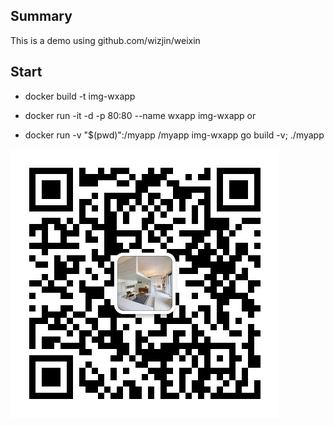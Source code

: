 ## Summary

This is a demo using github.com/wizjin/weixin

## Start
* docker build -t img-wxapp
* docker run -it -d -p 80:80 --name wxapp img-wxapp
or

* docker run -v "$(pwd)":/myapp /myapp img-wxapp go build -v; ./myapp

![ToyOfBruceLu](https://raw.githubusercontent.com/lzbgt/weixin-1/master/images/getqrcode.jpg)
